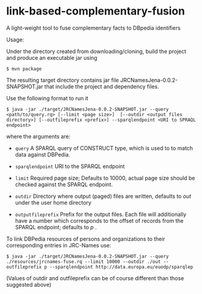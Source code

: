 # link-based-complementary-fusion
A light-weight tool to fuse complementary facts to DBpedia identifiers


Usage: 

Under the directory created from downloading/cloning, build the project and 
produce an executable jar using

``$ mvn package``

The resulting target directory contains jar file JRCNamesJena-0.0.2-SNAPSHOT.jar that include
the project and dependency files. 
  
Use the following format to run it  

``$ java -jar ./target/JRCNamesJena-0.0.2-SNAPSHOT.jar --query  <path/to/query.rq> [--limit <page size>]  [--outdir <output files directory>] [--outfileprefix <prefix>] --sparqlendpoint <URI to SPRAQL endpoint>``
 
 where the arguments are:
 
 + `query`     A SPARQL query of CONSTRUCT type, which is used to to match data against DBPedia.   
 	
 + ``sparqlendpoint`` 	URI to the SPARQL endpoint  
 
 + `limit`     Required page size; Defaults to 10000, actual page size should be checked against the SPARQL endpoint.
 + ``outdir``    Directory where output (paged) files are written, defaults to _out_ under the user home directory
 + ``outputfileprefix``	Prefix for the output files. Each file will additionally have a number which corresponds to the offset of records from the SPARQL endpoint; defaults to _p_	.
 
 To link DBPedia resources of persons and organizations to their corresponding entries in JRC-Names use:
 
``$ java -jar ./target/JRCNamesJena-0.0.2-SNAPSHOT.jar --query  ./resources/jrcnames-fuse.rq --limit 10000 --outdir ./out --outfileprefix p --sparqlendpoint http://data.europa.eu/euodp/sparqlep``
 
 
 (Values of outdir and outfileprefix can be of course different than those suggested above)
